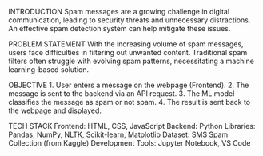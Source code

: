 INTRODUCTION
Spam messages are a growing challenge in digital communication, leading to security threats and unnecessary distractions. An effective spam detection system can help mitigate these issues.

PROBLEM STATEMENT
With the increasing volume of spam messages, users face difficulties in filtering out unwanted content. Traditional spam filters often struggle with evolving spam patterns, necessitating a machine learning-based solution.

OBJECTIVE
   1️. User enters a message on the webpage (Frontend).
   2️. The message is sent to the backend via an API request.
   3️. The ML model classifies the message as spam or not spam.
   4️. The result is sent back to the webpage and displayed.

TECH STACK
Frontend: HTML, CSS, JavaScript 
Backend: Python
Libraries: Pandas, NumPy, NLTK, Scikit-learn, Matplotlib 
Dataset: SMS Spam Collection (from Kaggle)
Development Tools: Jupyter Notebook, VS Code


